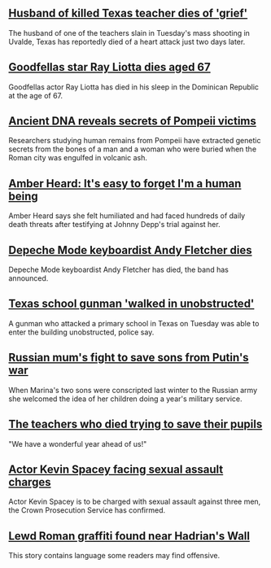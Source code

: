 ## [Husband of killed Texas teacher dies of 'grief'](https://www.bbc.com/news/world-us-canada-61569655)
The husband of one of the teachers slain in Tuesday's mass shooting in Uvalde, Texas has reportedly died of a heart attack just two days later. 
## [Goodfellas star Ray Liotta dies aged 67](https://www.bbc.com/news/entertainment-arts-61600212)
Goodfellas actor Ray Liotta has died in his sleep in the Dominican Republic at the age of 67.
## [Ancient DNA reveals secrets of Pompeii victims](https://www.bbc.com/news/science-environment-61557424)
Researchers studying human remains from Pompeii have extracted genetic secrets from the bones of a man and a woman who were buried when the Roman city was engulfed in volcanic ash. 
## [Amber Heard: It's easy to forget I'm a human being](https://www.bbc.com/news/world-us-canada-61599667)
Amber Heard says she felt humiliated and had faced hundreds of daily death threats after testifying at Johnny Depp's trial against her.
## [Depeche Mode keyboardist Andy Fletcher dies](https://www.bbc.com/news/entertainment-arts-61597992)
Depeche Mode keyboardist Andy Fletcher has died, the band has announced.
## [Texas school gunman 'walked in unobstructed'](https://www.bbc.com/news/world-us-canada-61600914)
A gunman who attacked a primary school in Texas on Tuesday was able to enter the building unobstructed, police say.
## [Russian mum's fight to save sons from Putin's war](https://www.bbc.com/news/world-europe-61599932)
When Marina's two sons were conscripted last winter to the Russian army she welcomed the idea of her children doing a year's military service.
## [The teachers who died trying to save their pupils](https://www.bbc.com/news/world-us-canada-61593071)
"We have a wonderful year ahead of us!" 
## [Actor Kevin Spacey facing sexual assault charges](https://www.bbc.com/news/uk-61597747)
Actor Kevin Spacey is to be charged with sexual assault against three men, the Crown Prosecution Service has confirmed.
## [Lewd Roman graffiti found near Hadrian's Wall](https://www.bbc.com/news/uk-england-tyne-61594029)
This story contains language some readers may find offensive.
